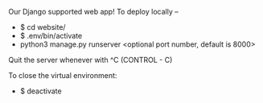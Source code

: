 Our Django supported web app!
To deploy locally –

* $ cd website/
* $ .env/bin/activate
* python3 manage.py runserver <optional port number, default is 8000>

Quit the server whenever with ^C (CONTROL - C)

To close the virtual environment:
* $ deactivate
